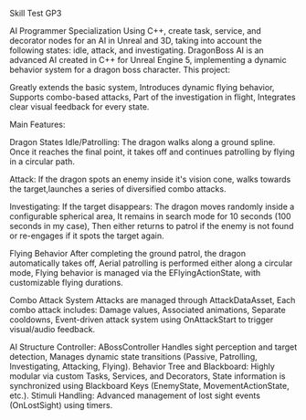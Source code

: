  Skill Test GP3

AI Programmer Specialization
Using C++, create task, service, and decorator nodes for an AI in Unreal and 3D, taking into account the following states: idle, attack, and investigating.
DragonBoss AI is an advanced AI created in C++ for Unreal Engine 5, implementing a dynamic behavior system for a dragon boss character.
This project:

Greatly extends the basic system,
Introduces dynamic flying behavior,
Supports combo-based attacks,
Part of the investigation in flight,
Integrates clear visual feedback for every state.

Main Features: 

Dragon States
Idle/Patrolling:
The dragon walks along a ground spline.
Once it reaches the final point, it takes off and continues patrolling by flying in a circular path.

Attack:
If the dragon spots an enemy inside it's vision cone, walks towards the target,launches a series of diversified combo attacks.

Investigating:
If the target disappears:
The dragon moves randomly inside a configurable spherical area,
It remains in search mode for 10 seconds (100 seconds in my case),
Then either returns to patrol if the enemy is not found or re-engages if it spots the target again.

Flying Behavior
After completing the ground patrol, the dragon automatically takes off,
Aerial patrolling is performed either along a circular mode,
Flying behavior is managed via the EFlyingActionState, with customizable flying durations.

Combo Attack System
Attacks are managed through AttackDataAsset,
Each combo attack includes:
Damage values,
Associated animations,
Separate cooldowns,
Event-driven attack system using OnAttackStart to trigger visual/audio feedback.

AI Structure
Controller: ABossController
Handles sight perception and target detection,
Manages dynamic state transitions (Passive, Patrolling, Investigating, Attacking, Flying).
Behavior Tree and Blackboard:
Highly modular via custom Tasks, Services, and Decorators,
State information is synchronized using Blackboard Keys (EnemyState, MovementActionState, etc.).
Stimuli Handling:
Advanced management of lost sight events (OnLostSight) using timers.
